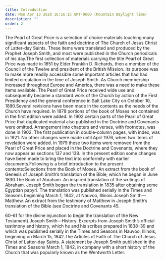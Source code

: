 ```yaml
---
title: Introduction
date: Mon Apr 13 2020 16:16:15 GMT-0600 (Mountain Daylight Time)
description: ""
order: 2
---
```


The Pearl of Great Price is a selection of choice materials touching many significant aspects of the faith and doctrine of The Church of Jesus Christ of Latter-day Saints. These items were translated and produced by the Prophet Joseph Smith, and most were published in the Church periodicals of his day.The first collection of materials carrying the title Pearl of Great Price was made in 1851 by Elder Franklin D. Richards, then a member of the Council of the Twelve and president of the British Mission. Its purpose was to make more readily accessible some important articles that had had limited circulation in the time of Joseph Smith. As Church membership increased throughout Europe and America, there was a need to make these items available. The Pearl of Great Price received wide use and subsequently became a standard work of the Church by action of the First Presidency and the general conference in Salt Lake City on October 10, 1880.Several revisions have been made in the contents as the needs of the Church have required. In 1878 portions of the book of Moses not contained in the first edition were added. In 1902 certain parts of the Pearl of Great Price that duplicated material also published in the Doctrine and Covenants were omitted. Arrangement into chapters and verses, with footnotes, was done in 1902. The first publication in double-column pages, with index, was in 1921. No other changes were made until April 1976, when two items of revelation were added. In 1979 these two items were removed from the Pearl of Great Price and placed in the Doctrine and Covenants, where they now appear as sections 137 and 138. In the present edition some changes have been made to bring the text into conformity with earlier documents.Following is a brief introduction to the present contents:Selections from the Book of Moses. An extract from the book of Genesis of Joseph Smith’s translation of the Bible, which he began in June 1830.The Book of Abraham. An inspired translation of the writings of Abraham. Joseph Smith began the translation in 1835 after obtaining some Egyptian papyri. The translation was published serially in the Times and Seasons beginning March 1, 1842, at Nauvoo, Illinois.Joseph Smith—Matthew. An extract from the testimony of Matthew in Joseph Smith’s translation of the Bible (see Doctrine and Covenants 45.

60–61 for the divine injunction to begin the translation of the New Testament).Joseph Smith—History. Excerpts from Joseph Smith’s official testimony and history, which he and his scribes prepared in 1838–39 and which was published serially in the Times and Seasons in Nauvoo, Illinois, beginning on March 15, 1842.The Articles of Faith of The Church of Jesus Christ of Latter-day Saints. A statement by Joseph Smith published in the Times and Seasons March 1, 1842, in company with a short history of the Church that was popularly known as the Wentworth Letter.
